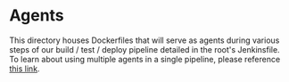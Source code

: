 # Agents

This directory houses Dockerfiles that will serve as agents during various steps
of our build / test / deploy pipeline detailed in the root's Jenkinsfile. To
learn about using multiple agents in a single pipeline, please reference [this
link](https://jenkins.io/doc/book/pipeline/jenkinsfile/#using-multiple-agents).

